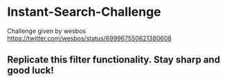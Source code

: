 # Instant-Search-Challenge
Challenge given by wesbos https://twitter.com/wesbos/status/699967550621380608

## Replicate this filter functionality. Stay sharp and good luck!
